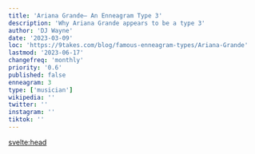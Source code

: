 ```yaml
---
title: 'Ariana Grande– An Enneagram Type 3'
description: 'Why Ariana Grande appears to be a type 3'
author: 'DJ Wayne'
date: '2023-03-09'
loc: 'https://9takes.com/blog/famous-enneagram-types/Ariana-Grande'
lastmod: '2023-06-17'
changefreq: 'monthly'
priority: '0.6'
published: false
enneagram: 3
type: ['musician']
wikipedia: ''
twitter: ''
instagram: ''
tiktok: ''
---
```


<svelte:head>

  <meta property="og:image" content="https://9takes.com/types/8s/Ariana-Grande.webp" />
  <link rel="canonical" href="https://9takes.com/blog/famous-enneagram-types/Ariana-Grande">
</svelte:head>

<script>
	import  PopCard  from "../../../lib/components/atoms/PopCard.svelte";
</script>
<div
	style="display: flex;
    justify-content: center;
    margin: 1rem 0;
	"
>
	<PopCard
		image={`/types/3s/${'Ariana-Grande'}.webp`}
		showIcon={false}
		text="Ariana Grande"
		subtext=""
	/>
</div>

<p class="firstLetter"></p>
